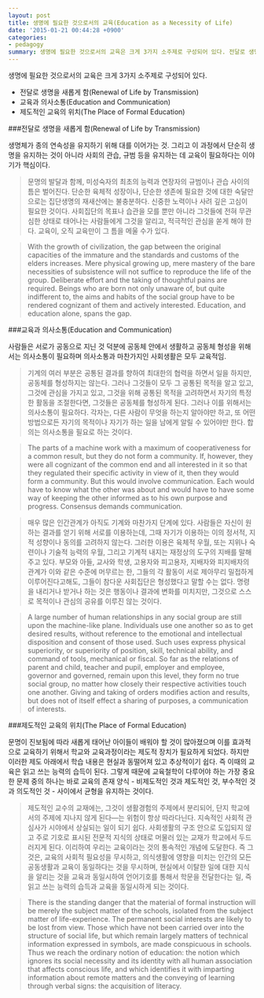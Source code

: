 ```yaml
---
layout: post
title: 생명에 필요한 것으로서의 교육(Education as a Necessity of Life)
date: '2015-01-21 00:44:28 +0900'
categories:
- pedagogy
summary: 생명에 필요한 것으로서의 교육은 크게 3가지 소주제로 구성되어 있다. 전달로 생명을 새롭게 함(Renewal of Life by Transmission), 교육과 의사소통(Education and Communication), 제도적인 교육의 위치(The Place of Formal Education)
---
```

생명에 필요한 것으로서의 교육은 크게 3가지 소주제로 구성되어 있다.

* 전달로 생명을 새롭게 함(Renewal of Life by Transmission)
* 교육과 의사소통(Education and Communication)
* 제도적인 교육의 위치(The Place of Formal Education)

###전달로 생명을 새롭게 함(Renewal of Life by Transmission)

생명체가 종의 연속성을 유지하기 위해 대를 이어가는 것. 그리고 이 과정에서 단순히 생명을 유지하는 것이 아니라 사회의 관습, 규범 등을 유지하는 데 교육이 필요하다는 이야기가 핵심이다.

>문명의 발달과 함께, 미성숙자의 최초의 능력과 연장자의 규범이나 관습 사이의 틈은 벌어진다. 단순한 육체적 성장이나, 단순한 생존에 필요한 것에 대한 숙달만으로는 집단생명의 재새산에는 불충분하다. 신중한 노력이나 사려 깊은 고심이 필요한 것이다. 사회집단의 목표나 습관을 모를 뿐만 아니라 그것들에 전혀 무관심한 상태로 태어나는 사람들에게 그것을 알리고, 적극적인 관심을 쏟게 해야 한다. 교육이, 오직 교육만이 그 틈을 메울 수가 있다.

>With the growth of civilization, the gap between the original capacities of the immature and the standards and customs of the elders increases. Mere physical growing up, mere mastery of the bare necessities of subsistence will not suffice to reproduce the life of the group. Deliberate effort and the taking of thoughtful pains are required. Beings who are born not only unaware of, but quite indifferent to, the aims and habits of the social group have to be rendered cognizant of them and actively interested. Education, and education alone, spans the gap.

###교육과 의사소통(Education and Communication)

사람들은 서로가 공동으로 지닌 것 덕분에 공동체 안에서 생활하고 공동체 형성을 위해서는 의사소통이 필요하며 의사소통과 마찬가지인 사회생활은 모두 교육적임.

>기계의 여러 부분은 공통된 결과를 향하여 최대한의 협력을 하면서 일을 하지만, 공동체를 형성하지는 않는다. 그러나 그것들이 모두 그 공통된 목적을 알고 있고, 그것에 관심을 가지고 있고, 그것을 위해 공통된 목적을 고려하면서 자기의 특정한 활동을 조절한다면, 그것들은 공동체를 형성하게 된다. 그러나 이를 위해서는 의사소통이 필요하다. 각자는, 다른 사람이 무엇을 하는지 알아야만 하고, 또 어떤 방법으로든 자기의 목적이나 자기가 하는 일을 남에게 알릴 수 있어야만 한다. 합의는 의사소통을 필요로 하는 것이다.

>The parts of a machine work with a maximum of cooperativeness for a common result, but they do not form a community. If, however, they were all cognizant of the common end and all interested in it so that they regulated their specific activity in view of it, then they would form a community. But this would involve communication. Each would have to know what the other was about and would have to have some way of keeping the other informed as to his own purpose and progress. Consensus demands communication.

>매우 많은 인간관계가 아직도 기계와 마찬가지 단계에 있다. 사람들은 자신이 원하는 결과를 얻기 위해 서로를 이용하는데, 그때 자기가 이용하는 이의 정서적, 지적 성향이나 동의를 고려하지 않는다. 그러한 이용은 육체적 우월, 또는 지위나 숙련이나 기술적 능력의 우월, 그리고 기계적 내지는 재정상의 도구의 지배를 말해주고 있다. 부모와 아들, 교사와 학생, 고용자와 피고용자, 지배자와 피지배자의 관계가 이와 같은 수준에 머무르는 한, 그들의 각 활동이 서로 제아무리 밀접하게 이루어진다고해도, 그들이 참다운 사회집단은 형성했다고 말할 수는 없다. 명령을 내리거나 받거나 하는 것은 행동이나 결과에 변화를 미치지만, 그것으로 스스로 목적이나 관심의 공유를 이루진 않는 것이다.

>A large number of human relationships in any social group are still upon the machine-like plane. Individuals use one another so as to get desired results, without reference to the emotional and intellectual disposition and consent of those used. Such uses express physical superiority, or superiority of position, skill, technical ability, and command of tools, mechanical or fiscal. So far as the relations of parent and child, teacher and pupil, employer and employee, governor and governed, remain upon this level, they form no true social group, no matter how closely their respective activities touch one another. Giving and taking of orders modifies action and results, but does not of itself effect a sharing of purposes, a communication of interests.

###제도적인 교육의 위치(The Place of Formal Education)

문명이 진보됨에 따라 새롭게 태어난 아이들이 배워야 할 것이 많아졌으며 이를 효과적으로 교육하기 위해서 학교와 교육과정이라는 제도적 장치가 필요하게 되었다. 하지만 이러한 제도 아래에서 학습 내용은 현실과 동떨어져 있고 추상적이기 쉽다. 즉 이때의 교육은 읽고 쓰는 능력의 습득이 된다. 그렇게 때문에 교육철학이 다루어야 하는 가장 중요한 문제 중의 하나는 바로 교육의 존재 양식 - 비제도적인 것과 제도적인 것, 부수적인 것과 의도적인 것 - 사이에서 균형을 유지하는 것이다.

>제도적인 교수의 교재에는, 그것이 생활경험의 주제에서 분리되어, 단지 학교에서의 주제에 지나지 않게 된다&mdash;는 위험이 항상 따라다닌다. 지속적인 사회적 관심사가 시야에서 상실되는 일이 되기 쉽다. 사회생활의 구조 안으로 도입되지 않고 주로 기호로 표시된 전문적 지식의 상태로 머물러 있는 교재가 학교에서 두드러지게 된다. 이리하여 우리는 교육이라는 것의 통속적인 개념에 도달한다. 즉 그것은, 교육의 사회적 필요성을 무시하고, 의식생활에 영향을 미치는 인간의 모든 공동생활과 교육이 동일하다는 것을 무시하며, 현실에서 이탈한 일에 대한 지식을 알리는 것을 교육과 동일시하여 언어기호를 통해서 학문을 전달한다는 일, 즉 읽고 쓰는 능력의 습득과 교육을 동일시하게 되는 것이다.

>There is the standing danger that the material of formal instruction will be merely the subject matter of the schools, isolated from the subject matter of life-experience. The permanent social interests are likely to be lost from view. Those which have not been carried over into the structure of social life, but which remain largely matters of technical information expressed in symbols, are made conspicuous in schools. Thus we reach the ordinary notion of education: the notion which ignores its social necessity and its identity with all human association that affects conscious life, and which identifies it with imparting information about remote matters and the conveying of learning through verbal signs: the acquisition of literacy.